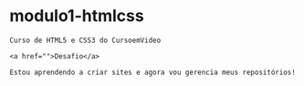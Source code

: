 # modulo1-htmlcss
 
    Curso de HTML5 e CSS3 do CursoemVideo

    <a href="">Desafio</a>

    Estou aprendendo a criar sites e agora vou gerencia meus repositórios!
    
